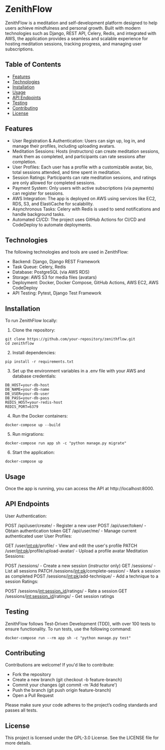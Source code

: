 # ZenithFlow
ZenithFlow is a meditation and self-development platform designed to help users achieve mindfulness and personal growth. Built with modern technologies such as Django, REST API, Celery, Redis, and integrated with AWS, the application provides a seamless and scalable experience for hosting meditation sessions, tracking progress, and managing user subscriptions.

## Table of Contents
- [Features](#features)
- [Technologies](#technologies)
- [Installation](#installation)
- [Usage](#usage)
- [API Endpoints](#api-endpoints)
- [Testing](#testing)
- [Contributing](#contributing)
- [License](#license)


## Features
- User Registration & Authentication: Users can sign up, log in, and manage their profiles, including uploading avatars.
- Meditation Sessions: Hosts (instructors) can create meditation sessions, mark them as completed, and participants can rate sessions after completion.
- User Profiles: Each user has a profile with a customizable avatar, bio, total sessions attended, and time spent in meditation.
- Session Ratings: Participants can rate meditation sessions, and ratings are only allowed for completed sessions.
- Payment System: Only users with active subscriptions (via payments) can register for sessions.
- AWS Integration: The app is deployed on AWS using services like EC2, RDS, S3, and ElastiCache for scalability.
- Asynchronous Tasks: Celery with Redis is used to send notifications and handle background tasks.
- Automated CI/CD: The project uses GitHub Actions for CI/CD and CodeDeploy to automate deployments.

## Technologies
The following technologies and tools are used in ZenithFlow:

- Backend: Django, Django REST Framework
- Task Queue: Celery, Redis
- Database: PostgreSQL (via AWS RDS)
- Storage: AWS S3 for media files (avatars)
- Deployment: Docker, Docker Compose, GitHub Actions, AWS EC2, AWS CodeDeploy
- API Testing: Pytest, Django Test Framework

## Installation
To run ZenithFlow locally:

1. Clone the repository:

```
git clone https://github.com/your-repository/zenithflow.git
cd zenithflow
```

2. Install dependencies:

```
pip install -r requirements.txt
```

3. Set up the environment variables in a .env file with your AWS and database credentials:

```
DB_HOST=your-db-host
DB_NAME=your-db-name
DB_USER=your-db-user
DB_PASS=your-db-pass
REDIS_HOST=your-redis-host
REDIS_PORT=6379
```

4. Run the Docker containers:

```
docker-compose up --build
```

5. Run migrations:

```
docker-compose run app sh -c "python manage.py migrate"
```

6. Start the application:

```
docker-compose up
```

## Usage
Once the app is running, you can access the API at http://localhost:8000.

## API Endpoints

User Authentication:

POST /api/user/create/ - Register a new user
POST /api/user/token/ - Obtain authentication token
GET /api/user/me/ - Manage current authenticated user
User Profiles:

GET /user/<int:pk>/profile/ - View and edit the user's profile
PATCH /user/<int:pk>/profile/upload-avatar/ - Upload a profile avatar
Meditation Sessions:

POST /sessions/ - Create a new session (instructor only)
GET /sessions/ - List all sessions
PATCH /sessions/<int:pk>/complete-session/ - Mark a session as completed
POST /sessions/<int:pk>/add-technique/ - Add a technique to a session
Ratings:

POST /sessions/<int:session_id>/ratings/ - Rate a session
GET /sessions/<int:session_id>/ratings/ - Get session ratings

## Testing
ZenithFlow follows Test-Driven Development (TDD), with over 100 tests to ensure functionality. To run tests, use the following command:

```
docker-compose run --rm app sh -c "python manage.py test"
```

## Contributing
Contributions are welcome! If you'd like to contribute:

- Fork the repository
- Create a new branch (git checkout -b feature-branch)
- Commit your changes (git commit -m 'Add feature')
- Push the branch (git push origin feature-branch)
- Open a Pull Request

Please make sure your code adheres to the project’s coding standards and passes all tests.

## License
This project is licensed under the GPL-3.0 License. See the LICENSE file for more details.
